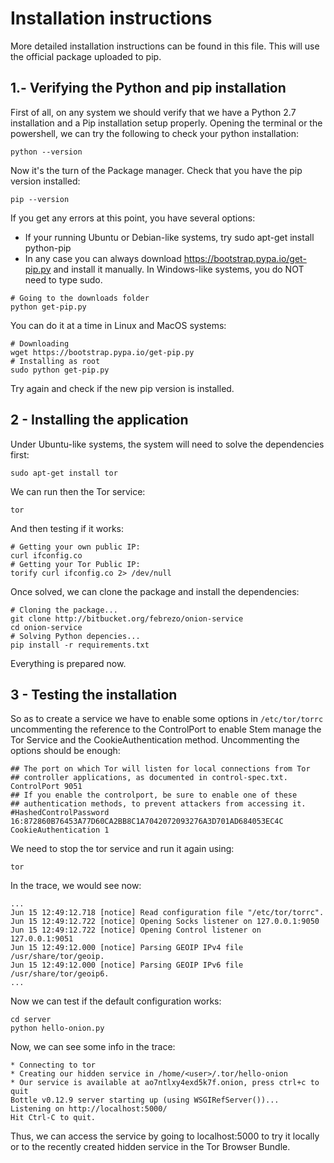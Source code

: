 Installation instructions
=========================

More detailed installation instructions can be found in this file. This will use the official package uploaded to pip.

1.- Verifying the Python and pip installation
---------------------------------------------

First of all, on any system we should verify that we have a Python 2.7 installation and a Pip installation setup properly. Opening the terminal or the powershell, we can try the following to check your python installation:
```
python --version
```

Now it's the turn of the Package manager. Check that you have the pip version installed:
```
pip --version
```
If you get any errors at this point, you have several options:
* If your running Ubuntu or Debian-like systems, try sudo apt-get install python-pip
* In any case you can always download <https://bootstrap.pypa.io/get-pip.py> and install it manually. In Windows-like systems, you do NOT need to type sudo.
```
# Going to the downloads folder
python get-pip.py
```
You can do it at a time in Linux and MacOS systems:
```
# Downloading
wget https://bootstrap.pypa.io/get-pip.py
# Installing as root
sudo python get-pip.py
```
Try again and check if the new pip version is installed.


2 - Installing the application
------------------------------

Under Ubuntu-like systems, the system will need to solve the dependencies first:
```
sudo apt-get install tor
```
We can run then the Tor service:
```
tor
```
And then testing if it works:
```
# Getting your own public IP:
curl ifconfig.co
# Getting your Tor Public IP:
torify curl ifconfig.co 2> /dev/null
```

Once solved, we can clone the package and install the dependencies:
```
# Cloning the package...
git clone http://bitbucket.org/febrezo/onion-service
cd onion-service
# Solving Python depencies...
pip install -r requirements.txt
```

Everything is prepared now.


3 - Testing the installation
-----------------------------


So as to create a service we have to enable some options in `/etc/tor/torrc` uncommenting the reference to the ControlPort to enable Stem manage the Tor Service and the CookieAuthentication method. Uncommenting the options should be enough:
```
## The port on which Tor will listen for local connections from Tor
## controller applications, as documented in control-spec.txt.
ControlPort 9051
## If you enable the controlport, be sure to enable one of these
## authentication methods, to prevent attackers from accessing it.
#HashedControlPassword 16:872860B76453A77D60CA2BB8C1A7042072093276A3D701AD684053EC4C
CookieAuthentication 1
```

We need to stop the tor service and run it again using:
```
tor
```

In the trace, we would see now:
```
...
Jun 15 12:49:12.718 [notice] Read configuration file "/etc/tor/torrc".
Jun 15 12:49:12.722 [notice] Opening Socks listener on 127.0.0.1:9050
Jun 15 12:49:12.722 [notice] Opening Control listener on 127.0.0.1:9051
Jun 15 12:49:12.000 [notice] Parsing GEOIP IPv4 file /usr/share/tor/geoip.
Jun 15 12:49:12.000 [notice] Parsing GEOIP IPv6 file /usr/share/tor/geoip6.
...
```

Now we can test if the default configuration works:
```
cd server
python hello-onion.py
```

Now, we can see some info in the trace:
```
* Connecting to tor
* Creating our hidden service in /home/<user>/.tor/hello-onion
* Our service is available at ao7ntlxy4exd5k7f.onion, press ctrl+c to quit
Bottle v0.12.9 server starting up (using WSGIRefServer())...
Listening on http://localhost:5000/
Hit Ctrl-C to quit.
```

Thus, we can access the service by going to localhost:5000 to try it locally or to the recently created hidden service in the Tor Browser Bundle.
